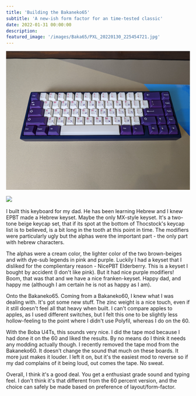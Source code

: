 ```yaml
---
title: 'Building the Bakaneko65'
subtitle: 'A new-ish form factor for an time-tested classic'
date: 2022-01-31 00:00:00
description: 
featured_image: '/images/Baka65/PXL_20220130_225454721.jpg'
---
```


![](/images/PXL_20220131_003638905.jpg)

![](/images/PXL_20220130_225600824.jpggit)

I built this keyboard for my dad. He has been learning Hebrew and I knew EPBT made a Hebrew keyset. Maybe the only MX-style keyset. It's a two-tone beige keycap set, that if its spot at the bottom of Thocstock's keycap list is to believed, is a bit long in the tooth at this point in time. The modifiers were particularly ugly but the alphas were the important part - the only part with hebrew characters. 

The alphas were a cream color, the lighter color of the two brown-beiges and with dye-sub legends in pink and purple. Luckily I had a keyset that I disliked for the complientary reason - NicePBT Elderberry. This is a keyset I bought by accident (I don't like pink). But it had nice purple modifiers! Boom, that was that and we have a nice franken-keyset. Happy dad, and happy me (although I am certain he is not as happy as I am). 

Onto the Bakaneko65. Coming from a Bakaneko60, I knew what I was dealing with. It's got some new stuff. The zinc weight is a nice touch, even if it still doesn't feel all that heavy when built. I can't compare apples to apples, as I used different switches, but I felt this one to be slightly less hollow-feeling to the point where I didn't use Polyfil, whereas I do on the  60.

With the Boba U4Ts, this sounds very nice. I did the tape mod because I had done it on the 60 and liked the results. By no means do I think it needs any modding actually though. I recently removed the tape mod from the Bakaneko60. It doesn't change the sound that much on these boards. It more just makes it louder. I left it on, but it's the easiest mod to reverse so if my dad complains of it being loud, out comes the tape. No sweat.

Overall, I think it's a good deal. You get a enthusiast grade sound and typing feel. I don't think it's that different from the 60 percent version, and the choice can safely be made based on preference of layout/form-factor.